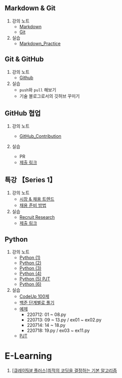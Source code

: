 ## Markdown & Git

1. 강의 노트
   - [Markdown](./Notes/01_Lecture/01_1_Markdown.md)
   - [Git](./Notes/01_Lecture/01_2_Git.md)
2. 실습
   - [Markdown_Practice](./Practice/01_Markdown_Practice)

## Git & GitHub

1. 강의 노트
   - [Github](./Notes/01_Lecture/02_Github.md)
2. 실습
   - `push`와 `pull` 해보기
   - 기술 블로그로서의 깃허브 꾸미기

## GitHub 협업

1. 강의 노트
   
   - [GitHub_Contribution](./Notes/01_Lecture/03_GitHub_Contribution.md)

2. 실습
   
   - PR
   - [제출 링크](https://github.com/kdt-hphk/test-01.git)

## 특강 【Series 1】

1. 강의 노트
   - [시장 & 채용 트렌드](./Notes/01_Lecture/04_1_특강1_채용트렌드.md)
   - [채용 준비 방법](./Notes/01_Lecture/04_2_특강1_채용준비방법.md)
2. 실습
   - [Recruit Research](./Practice/04_research_practice.md)
   - [제출 링크](https://github.com/jupiter6676/job-research.git)

## Python

1. 강의 노트
   - [Python (1)](./Notes/01_Lecture/05_Python_(1).md)
   - [Python (2)](./Notes/01_Lecture/06_Python_(2).md)
   - [Python (3)](./Notes/01_Lecture/07_Python_(3).md)
   - [Python (4)](./Notes/01_Lecture/08_Python_(4).md)
   - [Python (5) PJT](./Notes/01_Lecture/09_Python_(5)_PJT.md)
   - [Python (6)](./Notes/01_Lecture/10_Python_(6).md)
2. 실습
   - [CodeUp 100제](https://github.com/jupiter6676/TIL/tree/master/Algorithm/CodeUp_100)
   - [백준 단계별로 풀기](https://www.acmicpc.net/step)
   - [예제](https://github.com/jupiter6676/TIL/tree/master/Practice/Python_Example)
     - 220712: 01 ~ 08.py
     - 220713: 09 ~ 13.py / ex01 ~ ex02.py
     - 220714: 14 ~ 18.py
     - 220718: 19.py / ex03 ~ ex11.py
   - [PJT](https://github.com/jupiter6676/TIL/tree/master/Practice/Python_Example/PJT_1)

# E-Learning

1. [[큐레이팅# 플러스]최적의 코딩을 결정하는 기본 알고리즘](./Notes/02_E-Learning/01_Basic-Algorithm)
